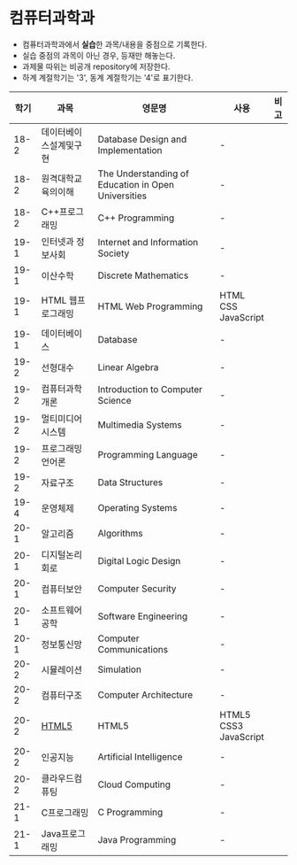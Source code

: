 # 컴퓨터과학과
* 컴퓨터과학과에서 **실습**한 과목/내용을 중점으로 기록한다.
* 실습 중점의 과목이 아닌 경우, 등재만 해놓는다.
* 과제물 따위는 비공개 repository에 저장한다.
* 하계 계절학기는 '3', 동계 계절학기는 '4'로 표기한다.

|학기|과목|영문명|사용|비고|
|---|---|---|---|---|
|18-2|데이터베이스설계및구현|Database Design and Implementation|-||
|18-2|원격대학교육의이해|The Understanding of Education in Open Universities|-||
|18-2|C++프로그래밍|C++ Programming|-||
|19-1|인터넷과 정보사회|Internet and Information Society|-||
|19-1|이산수학|Discrete Mathematics|-||
|19-1|HTML 웹프로그래밍|HTML Web Programming|HTML <br/> CSS <br/> JavaScript||
|19-1|데이터베이스|Database|-||
|19-2|선형대수|Linear Algebra|-||
|19-2|컴퓨터과학 개론|Introduction to Computer Science|-||
|19-2|멀티미디어시스템|Multimedia Systems|-||
|19-2|프로그래밍언어론|Programming Language|-||
|19-2|자료구조|Data Structures|-||
|19-4|운영체제|Operating Systems|-||
|20-1|알고리즘|Algorithms|-||
|20-1|디지털논리회로|Digital Logic Design|-||
|20-1|컴퓨터보안|Computer Security|-||
|20-1|소프트웨어공학|Software Engineering|-||
|20-1|정보통신망|Computer Communications|-||
|20-2|시뮬레이션|Simulation|-||
|20-2|컴퓨터구조|Computer Architecture|-||
|20-2|[HTML5](https://github.com/hwahyeon/knou-html5)|HTML5|HTML5 <br/> CSS3 <br/> JavaScript||
|20-2|인공지능|Artificial Intelligence|-||
|20-2|클라우드컴퓨팅|Cloud Computing|-||
|21-1|C프로그래밍|C Programming|-||
|21-1|Java프로그래밍|Java Programming|-||



